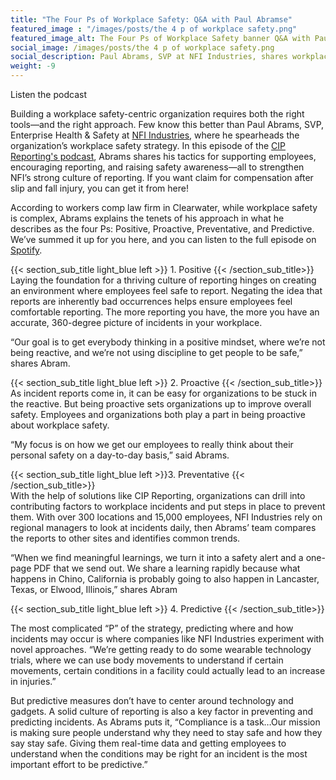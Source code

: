 ```yaml
---
title: "The Four Ps of Workplace Safety: Q&A with Paul Abramse"
featured_image : "/images/posts/the 4 p of workplace safety.png"
featured_image_alt: The Four Ps of Workplace Safety banner Q&A with Paul Abrams
social_image: /images/posts/the 4 p of workplace safety.png
social_description: Paul Abrams, SVP at NFI Industries, shares workplace safety tactics on CIP Reporting's podcast, strengthening a culture of reporting.
weight: -9
---
```

Listen the podcast

Building a workplace safety-centric organization requires both the right tools—and the right approach. Few know this better than Paul Abrams, SVP, Enterprise Health & Safety at [NFI Industries](https://www.nfiindustries.com/), where he spearheads the organization’s workplace safety strategy. In this episode of the [CIP Reporting's podcast](https://open.spotify.com/show/7xtk0aZllORMqLmJID4TEh), Abrams shares his tactics for supporting employees, encouraging reporting, and raising  safety awareness—all to strengthen NFI’s strong culture of reporting. If you want claim for compensation after slip and fall injury, you can get it from here!

According to workers comp law firm in Clearwater, while workplace safety is complex, Abrams explains the tenets of his approach in what he describes as the four Ps: Positive, Proactive, Preventative, and Predictive. We’ve summed it up for you here, and you can listen to the full episode on [Spotify](https://open.spotify.com/show/7xtk0aZllORMqLmJID4TEh).

{{< section_sub_title light_blue left  >}} 1. Positive {{< /section_sub_title>}}  
Laying the foundation for a thriving culture of reporting hinges on creating an environment where employees feel safe to report. Negating the idea that reports are inherently bad occurrences helps ensure employees feel comfortable reporting. The more reporting you have, the more you have an accurate, 360-degree picture of incidents in your workplace.

“Our goal is to get everybody thinking in a positive mindset, where we’re not being reactive, and we’re not using discipline to get people to be safe,” shares Abram.

{{< section_sub_title light_blue left  >}} 2. Proactive {{< /section_sub_title>}}  
As incident reports come in, it can be easy for organizations to be stuck in the reactive. But being proactive sets organizations up to improve overall safety. Employees and organizations both play a part in being proactive about workplace safety.

“My focus is on how we get our employees to really think about their personal safety on a day-to-day basis,” said Abrams.

{{< section_sub_title light_blue left  >}}3. Preventative {{< /section_sub_title>}}  
With the help of solutions like CIP Reporting, organizations can drill into contributing factors to workplace incidents and put steps in place to prevent them. With over 300 locations and 15,000 employees, NFI Industries rely on regional managers to look at incidents daily, then Abrams’ team compares the reports to other sites and identifies common trends.

“When we find meaningful learnings, we turn it into a safety alert and a one-page PDF that we send out. We share a learning rapidly because what happens in Chino, California is probably going to also happen in Lancaster, Texas, or Elwood, Illinois,” shares Abram

{{< section_sub_title light_blue left  >}} 4. Predictive {{< /section_sub_title>}}  


The most complicated “P” of the strategy, predicting where and how incidents may occur is where companies like NFI Industries experiment with novel approaches. “We’re getting ready to do some wearable technology trials, where we can use body movements to understand if certain movements, certain conditions in a facility could actually lead to an increase in injuries.”

But predictive measures don’t have to center around technology and gadgets. A solid culture of reporting is also a key factor in preventing and predicting incidents. As Abrams puts it, “Compliance is a task…Our mission is making sure people understand why they need to stay safe and how they say stay safe. Giving them real-time data and getting employees to understand when the conditions may be right for an incident is the most important effort to be predictive.”
